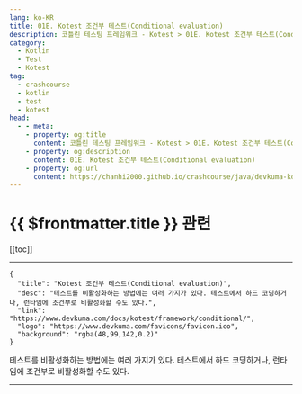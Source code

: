 ```yaml
---
lang: ko-KR
title: 01E. Kotest 조건부 테스트(Conditional evaluation)
description: 코틀린 테스팅 프레임워크 - Kotest > 01E. Kotest 조건부 테스트(Conditional evaluation)
category: 
  - Kotlin
  - Test
  - Kotest
tag: 
  - crashcourse
  - kotlin
  - test
  - kotest
head:
  - - meta:
    - property: og:title
      content: 코틀린 테스팅 프레임워크 - Kotest > 01E. Kotest 조건부 테스트(Conditional evaluation)
    - property: og:description
      content: 01E. Kotest 조건부 테스트(Conditional evaluation)
    - property: og:url
      content: https://chanhi2000.github.io/crashcourse/java/devkuma-kotest/01-kotest-framework/01E.html
---
```


# {{ $frontmatter.title }} 관련

[[toc]]

---

```component VPCard
{
  "title": "Kotest 조건부 테스트(Conditional evaluation)",
  "desc": "테스트를 비활성화하는 방법에는 여러 가지가 있다. 테스트에서 하드 코딩하거나, 런타임에 조건부로 비활성화할 수도 있다.",
  "link": "https://www.devkuma.com/docs/kotest/framework/conditional/",
  "logo": "https://www.devkuma.com/favicons/favicon.ico",
  "background": "rgba(48,99,142,0.2)"
}
```

테스트를 비활성화하는 방법에는 여러 가지가 있다. 테스트에서 하드 코딩하거나, 런타임에 조건부로 비활성화할 수도 있다.

---

<TagLinks />